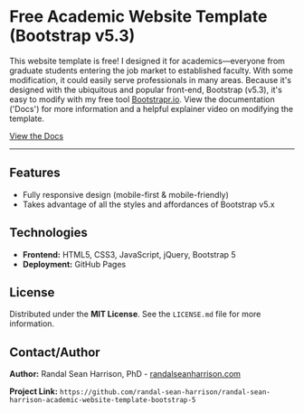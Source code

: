 # Free Academic Website Template (Bootstrap v5.3)

This website template is free! I designed it for academics—everyone from graduate students entering the job market to established faculty. With some modification, it could easily serve professionals in many areas. Because it's designed with the ubiquitous and popular front-end, Bootstrap (v5.3), it's easy to modify with my free tool <a href="https://bootstrapr.io" target="_blank">Bootstrapr.io</a>. View the documentation ('Docs') for more information and a helpful explainer video on modifying the template.


<a href="https://randal-sean-harrison.github.io/randal-sean-harrison-academic-website-template-bootstrap-5/docs.html" target="_blank">View the Docs</a>

--- 

## Features

* Fully responsive design (mobile-first & mobile-friendly)
* Takes advantage of all the styles and affordances of Bootstrap v5.x

## Technologies

* **Frontend:** HTML5, CSS3, JavaScript, jQuery, Bootstrap 5
* **Deployment:** GitHub Pages

## License

Distributed under the **MIT License**. See the `LICENSE.md` file for more information.

## Contact/Author

**Author:** Randal Sean Harrison, PhD - [randalseanharrison.com](https://github.com/yourgithubhandle)

**Project Link:** `https://github.com/randal-sean-harrison/randal-sean-harrison-academic-website-template-bootstrap-5`